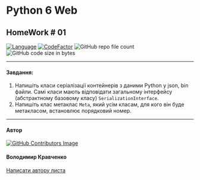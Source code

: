 # Python 6 Web 
## HomeWork # 01

[![Language](https://img.shields.io/badge/language-python-blue)](https://www.python.org)
[![CodeFactor](https://www.codefactor.io/repository/github/vlodyakr/python-6-web-homework-01/badge)](https://www.codefactor.io/repository/github/vlodyakr/python-6-web-homework-01)
![GitHub repo file count](https://img.shields.io/github/directory-file-count/VlodyaKr/Python-6-Web-HomeWork-01?style=plastic)
![GitHub code size in bytes](https://img.shields.io/github/languages/code-size/VlodyaKr/Python-6-Web-HomeWork-01?style=plastic)


---
#### Завдання:

1. Напишіть класи серіалізації контейнерів з даними Python у json, bin файли. Самі класи мають відповідати загальному інтерфейсу (абстрактному базовому класу) `SerializationInterface`.
2. Напишіть клас метаклас `Meta`, який усім класам, для кого він буде метакласом, встановлює порядковий номер.

---
#### Автор
[![GitHub Contributors Image](https://contrib.rocks/image?repo=VlodyaKr/Python-6-Web-HomeWork-01)](https://github.com/VlodyaKr)

#### Володимир Кравченко
[Написати автору листа](mailto:vlodya@gmail.com?subject=Python-6-Web-HomeWork-01)
